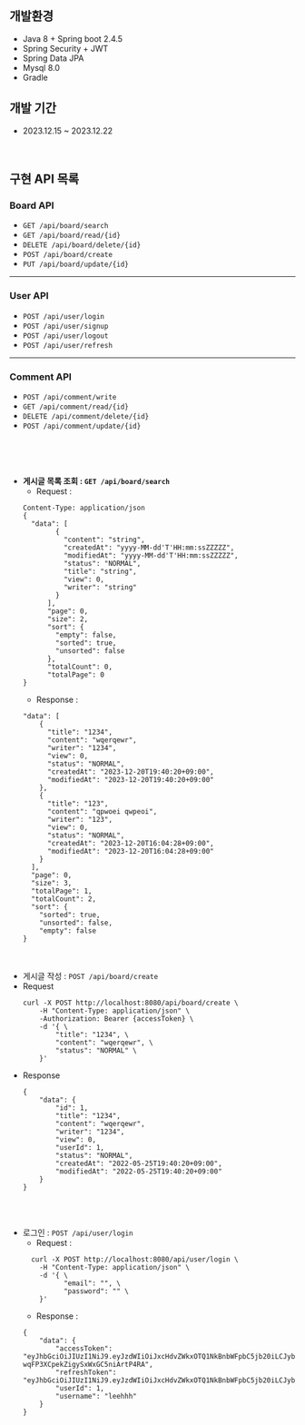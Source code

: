 ## 개발환경
* Java 8 + Spring boot 2.4.5
* Spring Security + JWT
* Spring Data JPA
* Mysql 8.0
* Gradle
## 개발 기간
* 2023.12.15 ~ 2023.12.22
<br/>


## 구현 API 목록
### Board API
* ```GET /api/board/search```
* ```GET /api/board/read/{id}```
* ```DELETE /api/board/delete/{id}```
* ```POST /api/board/create```
* ```PUT /api/board/update/{id}```
---
### User API
* ```POST /api/user/login```
* ```POST /api/user/signup```
* ```POST /api/user/logout```
* ```POST /api/user/refresh```
---
### Comment API
* ```POST /api/comment/write```
* ```GET /api/comment/read/{id}```
* ```DELETE /api/comment/delete/{id}```
* ```POST /api/comment/update/{id}```

<br/><br/><br/> 

- **게시글 목록 조회 : ```GET /api/board/search```**
    - Request :
    ```
    Content-Type: application/json
    {
      "data": [
            {
              "content": "string",
              "createdAt": "yyyy-MM-dd'T'HH:mm:ssZZZZZ",
              "modifiedAt": "yyyy-MM-dd'T'HH:mm:ssZZZZZ",
              "status": "NORMAL",
              "title": "string",
              "view": 0,
              "writer": "string"
            }
          ],
          "page": 0,
          "size": 2,
          "sort": {
            "empty": false,
            "sorted": true,
            "unsorted": false
          },
          "totalCount": 0,
          "totalPage": 0
    }
    ```
    - Response :
    ```
    "data": [
        {
          "title": "1234",
          "content": "wqerqewr",
          "writer": "1234",
          "view": 0,
          "status": "NORMAL",
          "createdAt": "2023-12-20T19:40:20+09:00",
          "modifiedAt": "2023-12-20T19:40:20+09:00"
        },
        {
          "title": "123",
          "content": "qpwoei qwpeoi",
          "writer": "123",
          "view": 0,
          "status": "NORMAL",
          "createdAt": "2023-12-20T16:04:28+09:00",
          "modifiedAt": "2023-12-20T16:04:28+09:00"
        }
      ],
      "page": 0,
      "size": 3,
      "totalPage": 1,
      "totalCount": 2,
      "sort": {
        "sorted": true,
        "unsorted": false,
        "empty": false
    }
    ```
  <br/><br/>
- 게시글 작성 : ```POST /api/board/create```
- Request
    ```
    curl -X POST http://localhost:8080/api/board/create \
        -H "Content-Type: application/json" \
        -Authorization: Bearer {accessToken} \
        -d '{ \
            "title": "1234", \
            "content": "wqerqewr", \
            "status": "NORMAL" \
        }'
    ```
- Response
    ```
    {
        "data": {
            "id": 1,
            "title": "1234",
            "content": "wqerqewr",
            "writer": "1234",
            "view": 0,
            "userId": 1,
            "status": "NORMAL",
            "createdAt": "2022-05-25T19:40:20+09:00",
            "modifiedAt": "2022-05-25T19:40:20+09:00"
        }
    }
    ```
<br/><br/>
  
- 로그인 : ```POST /api/user/login```
  - Request :
  ```
    curl -X POST http://localhost:8080/api/user/login \
      -H "Content-Type: application/json" \
      -d '{ \
            "email": "", \
            "password": "" \
      }'
  ```
  - Response :
  ```
  {
      "data": {
          "accessToken": "eyJhbGciOiJIUzI1NiJ9.eyJzdWIiOiJxcHdvZWkxOTQ1NkBnbWFpbC5jb20iLCJyb2xlcyI6IlJPTEVfVVNFUiIsInVzZXJJZCI6MSwibmFtZSI6ImxlZWhoaCIsImlhdCI6MTcwMzU4MDU2OCwiZXhwIjoxNzAzNTkyNTY4fQ.QXNhhhJxgz46-wqFP3XCpekZigySxWxGC5niArtP4RA",
          "refreshToken": "eyJhbGciOiJIUzI1NiJ9.eyJzdWIiOiJxcHdvZWkxOTQ1NkBnbWFpbC5jb20iLCJyb2xlcyI6IlJPTEVfVVNFUiIsInVzZXJJZCI6MSwibmFtZSI6ImxlZWhoaCIsImlhdCI6MTcwMzU4MDU2OCwiZXhwIjoxNzA0MTg1MzY4fQ.F_SJUN6wcJeeTFFF1MotfXBqLKo6ehH2ffQ5YWdmLxo",
          "userId": 1,
          "username": "leehhh"
      }
  }
    

